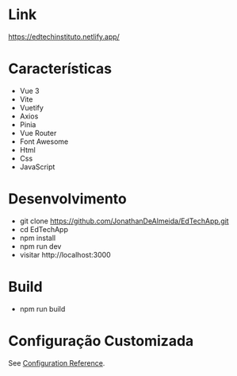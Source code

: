 # Link

https://edtechinstituto.netlify.app/

# Características

- Vue 3
- Vite
- Vuetify
- Axios
- Pinia
- Vue Router
- Font Awesome
- Html
- Css
- JavaScript

# Desenvolvimento

- git clone https://github.com/JonathanDeAlmeida/EdTechApp.git
- cd EdTechApp
- npm install
- npm run dev
- visitar http://localhost:3000

# Build
- npm run build

# Configuração Customizada

See [Configuration Reference](https://vitejs.dev/config/).
